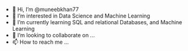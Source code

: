 - 👋 Hi, I’m @muneebkhan77
- 👀 I’m interested in Data Science and Machine Learning
- 🌱 I’m currently learning SQL and relational Databases, and Machine Learning
- 💞️ I’m looking to collaborate on ...
- 📫 How to reach me ...

<!---
muneebkhan77/muneebkhan77 is a ✨ special ✨ repository because its `README.md` (this file) appears on your GitHub profile.
You can click the Preview link to take a look at your changes.
--->

